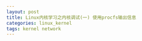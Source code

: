 ```yaml
---
layout: post
title: Linux内核学习之内核调试(一) 使用procfs输出信息
categories: linux_kernel
tags: kernel network
---
```



